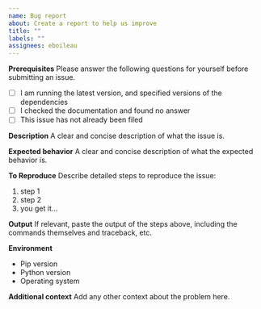 ```yaml
---
name: Bug report
about: Create a report to help us improve
title: ""
labels: ""
assignees: eboileau
---
```


**Prerequisites**
Please answer the following questions for yourself before submitting an issue.

- [ ] I am running the latest version, and specified versions of the dependencies
- [ ] I checked the documentation and found no answer
- [ ] This issue has not already been filed

**Description**
A clear and concise description of what the issue is.

**Expected behavior**
A clear and concise description of what the expected behavior is.

**To Reproduce**
Describe detailed steps to reproduce the issue:

1. step 1
2. step 2
3. you get it...

**Output**
If relevant, paste the output of the steps above, including the commands themselves and traceback, etc.

**Environment**

- Pip version
- Python version
- Operating system

**Additional context**
Add any other context about the problem here.
